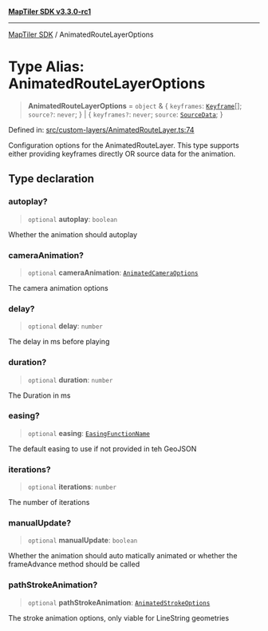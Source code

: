 [**MapTiler SDK v3.3.0-rc1**](../README.md)

***

[MapTiler SDK](../README.md) / AnimatedRouteLayerOptions

# Type Alias: AnimatedRouteLayerOptions

> **AnimatedRouteLayerOptions** = `object` & \{ `keyframes`: [`Keyframe`](Keyframe.md)[]; `source?`: `never`; \} \| \{ `keyframes?`: `never`; `source`: [`SourceData`](SourceData.md); \}

Defined in: [src/custom-layers/AnimatedRouteLayer.ts:74](https://github.com/maptiler/maptiler-sdk-js/blob/d9cb958ebf063ecde2f6f583eb172e5a83460e6a/src/custom-layers/AnimatedRouteLayer.ts#L74)

Configuration options for the AnimatedRouteLayer.
This type supports either providing keyframes directly OR source data for the animation.

## Type declaration

### autoplay?

> `optional` **autoplay**: `boolean`

Whether the animation should autoplay

### cameraAnimation?

> `optional` **cameraAnimation**: [`AnimatedCameraOptions`](AnimatedCameraOptions.md)

The camera animation options

### delay?

> `optional` **delay**: `number`

The delay in ms before playing

### duration?

> `optional` **duration**: `number`

The Duration in ms

### easing?

> `optional` **easing**: [`EasingFunctionName`](../enumerations/EasingFunctionName.md)

The default easing to use if not provided in teh GeoJSON

### iterations?

> `optional` **iterations**: `number`

The number of iterations

### manualUpdate?

> `optional` **manualUpdate**: `boolean`

Whether the animation should auto matically animated or whether the frameAdvance method should be called

### pathStrokeAnimation?

> `optional` **pathStrokeAnimation**: [`AnimatedStrokeOptions`](AnimatedStrokeOptions.md)

The stroke animation options, only viable for LineString geometries
